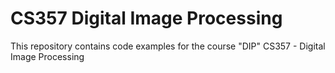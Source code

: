# CS357 Digital Image Processing

This repository contains code examples for the course "DIP" CS357 - Digital Image Processing